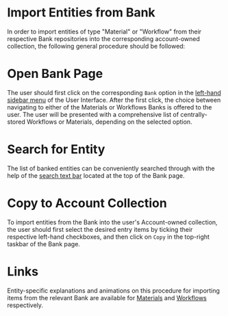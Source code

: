 # Import Entities from Bank

In order to import entities of type "Material" or "Workflow" from their respective Bank repositories into the corresponding account-owned collection, the following general procedure should be followed:

# Open Bank Page 

The user should first click on the corresponding `Bank` option in the [left-hand sidebar menu](/ui/universal/left-sidebar.md) of the User Interface. After the first click, the choice between navigating to either of the Materials or Workflows Banks is offered to the user. The user will be presented with a comprehensive list of centrally-stored Workflows or Materials, depending on the selected option.

# Search for Entity

The list of banked entities can be conveniently searched through with the help of the [search text bar](/entities-general/actions/search.md) <i class="zmdi zmdi-search zmdi-hc-border"></i> located at the top of the Bank page.

# Copy to Account Collection

To import entities from the Bank into the user's Account-owned collection, the user should first select the desired entry items by ticking their respective left-hand checkboxes, and then click on `Copy` <i class="zmdi zmdi-copy zmdi-hc-border"></i> in the top-right taskbar of the Bank page.

# Links

Entity-specific explanations and animations on this procedure for importing items from the relevant Bank are available for [Materials](/materials/bank.md) and [Workflows](/workflows/bank.md) respectively.

